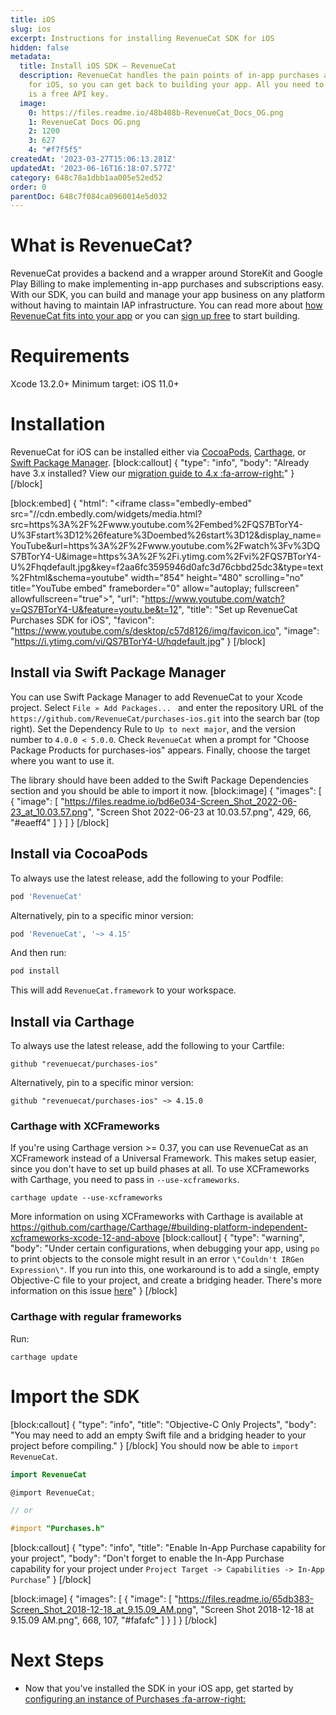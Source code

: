 ```yaml
---
title: iOS
slug: ios
excerpt: Instructions for installing RevenueCat SDK for iOS
hidden: false
metadata:
  title: Install iOS SDK – RevenueCat
  description: RevenueCat handles the pain points of in-app purchases and subscriptions
    for iOS, so you can get back to building your app. All you need to get started
    is a free API key.
  image:
    0: https://files.readme.io/48b408b-RevenueCat_Docs_OG.png
    1: RevenueCat Docs OG.png
    2: 1200
    3: 627
    4: "#f7f5f5"
createdAt: '2023-03-27T15:06:13.281Z'
updatedAt: '2023-06-16T16:18:07.577Z'
category: 648c78a1dbb1aa005e52ed52
order: 0
parentDoc: 648c7f084ca0960014e5d032
---
```

# What is RevenueCat?

RevenueCat provides a backend and a wrapper around StoreKit and Google Play Billing to make implementing in-app purchases and subscriptions easy. With our SDK, you can build and manage your app business on any platform without having to maintain IAP infrastructure. You can read more about [how RevenueCat fits into your app](https://www.revenuecat.com/blog/growth/where-does-revenuecat-fit-in-your-app/) or you can [sign up free](https://app.revenuecat.com/signup) to start building.

# Requirements

Xcode 13.2.0+
Minimum target: iOS 11.0+

# Installation

RevenueCat for iOS can be installed either via [CocoaPods](doc:ios#section-install-via-cocoapods), [Carthage](ios#section-install-via-carthage), or [Swift Package Manager](doc:ios#section-install-via-swift-package-manager). 
[block:callout]
{
  "type": "info",
  "body": "Already have 3.x installed? View our [migration guide to 4.x :fa-arrow-right:](https://docs.revenuecat.com/docs/ios-native-3x-to-4x-migration)"
}
[/block]

[block:embed]
{
  "html": "<iframe class=\"embedly-embed\" src=\"//cdn.embedly.com/widgets/media.html?src=https%3A%2F%2Fwww.youtube.com%2Fembed%2FQS7BTorY4-U%3Fstart%3D12%26feature%3Doembed%26start%3D12&display_name=YouTube&url=https%3A%2F%2Fwww.youtube.com%2Fwatch%3Fv%3DQS7BTorY4-U&image=https%3A%2F%2Fi.ytimg.com%2Fvi%2FQS7BTorY4-U%2Fhqdefault.jpg&key=f2aa6fc3595946d0afc3d76cbbd25dc3&type=text%2Fhtml&schema=youtube\" width=\"854\" height=\"480\" scrolling=\"no\" title=\"YouTube embed\" frameborder=\"0\" allow=\"autoplay; fullscreen\" allowfullscreen=\"true\"></iframe>",
  "url": "https://www.youtube.com/watch?v=QS7BTorY4-U&feature=youtu.be&t=12",
  "title": "Set up RevenueCat Purchases SDK for iOS",
  "favicon": "https://www.youtube.com/s/desktop/c57d8126/img/favicon.ico",
  "image": "https://i.ytimg.com/vi/QS7BTorY4-U/hqdefault.jpg"
}
[/block]
## Install via Swift Package Manager

You can use Swift Package Manager to add RevenueCat to your Xcode project. Select `File » Add Packages... ` and enter the repository URL of the `https://github.com/RevenueCat/purchases-ios.git` into the search bar (top right). Set the Dependency Rule to `Up to next major`, and the version number to `4.0.0 < 5.0.0`. Check `RevenueCat` when a prompt for "Choose Package Products for purchases-ios" appears. Finally, choose the target where you want to use it. 

The library should have been added to the Swift Package Dependencies section and you should be able to import it now.
[block:image]
{
  "images": [
    {
      "image": [
        "https://files.readme.io/bd6e034-Screen_Shot_2022-06-23_at_10.03.57.png",
        "Screen Shot 2022-06-23 at 10.03.57.png",
        429,
        66,
        "#eaeff4"
      ]
    }
  ]
}
[/block]
## Install via CocoaPods

To always use the latest release, add the following to your Podfile:
```ruby Podfile
pod 'RevenueCat'
```

Alternatively, pin to a specific minor version:
```ruby 
pod 'RevenueCat', '~> 4.15'
```

And then run:
```ruby Terminal
pod install
```

This will add `RevenueCat.framework` to your workspace.


## Install via Carthage

To always use the latest release, add the following to your Cartfile:
```text Cartfile
github "revenuecat/purchases-ios"
```

Alternatively, pin to a specific minor version:
```text 
github "revenuecat/purchases-ios" ~> 4.15.0
```

### Carthage with XCFrameworks

If you're using Carthage version >= 0.37, you can use RevenueCat as an XCFramework instead of a Universal Framework. This makes setup easier, since you don't have to set up build phases at all. 
To use XCFrameworks with Carthage, you need to pass in `--use-xcframeworks`.
```shell Terminal
carthage update --use-xcframeworks
```

More information on using XCFrameworks with Carthage is available at https://github.com/carthage/Carthage/#building-platform-independent-xcframeworks-xcode-12-and-above
[block:callout]
{
  "type": "warning",
  "body": "Under certain configurations, when debugging your app, using `po` to print objects to the console might result in an error `\"Couldn't IRGen Expression\"`. If you run into this, one workaround is to add a single, empty Objective-C file to your project, and create a bridging header. There's more information on this issue [here](https://steipete.com/posts/couldnt-irgen-expression/)"
}
[/block]
### Carthage with regular frameworks

Run:
```text 
carthage update
```

# Import the SDK
[block:callout]
{
  "type": "info",
  "title": "Objective-C Only Projects",
  "body": "You may need to add an empty Swift file and a bridging header to your project before compiling."
}
[/block]
You should now be able to `import RevenueCat`.
```swift 
import RevenueCat
```
```objectivec 
@import RevenueCat;

// or

#import "Purchases.h"
```


[block:callout]
{
  "type": "info",
  "title": "Enable In-App Purchase capability for your project",
  "body": "Don't forget to enable the In-App Purchase capability for your project under `Project Target -> Capabilities -> In-App Purchase`"
}
[/block]

[block:image]
{
  "images": [
    {
      "image": [
        "https://files.readme.io/65db383-Screen_Shot_2018-12-18_at_9.15.09_AM.png",
        "Screen Shot 2018-12-18 at 9.15.09 AM.png",
        668,
        107,
        "#fafafc"
      ]
    }
  ]
}
[/block]
# Next Steps

* Now that you've installed the SDK in your iOS app, get started by [configuring an instance of Purchases :fa-arrow-right:](https://www.revenuecat.com/docs/getting-started#4-using-revenuecats-purchases-sdk)